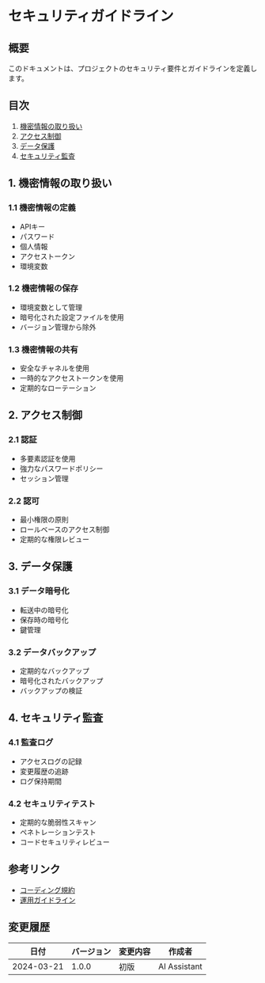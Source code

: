 # セキュリティガイドライン

## 概要
このドキュメントは、プロジェクトのセキュリティ要件とガイドラインを定義します。

## 目次
1. [機密情報の取り扱い](#1-機密情報の取り扱い)
2. [アクセス制御](#2-アクセス制御)
3. [データ保護](#3-データ保護)
4. [セキュリティ監査](#4-セキュリティ監査)

## 1. 機密情報の取り扱い

### 1.1 機密情報の定義
- APIキー
- パスワード
- 個人情報
- アクセストークン
- 環境変数

### 1.2 機密情報の保存
- 環境変数として管理
- 暗号化された設定ファイルを使用
- バージョン管理から除外

### 1.3 機密情報の共有
- 安全なチャネルを使用
- 一時的なアクセストークンを使用
- 定期的なローテーション

## 2. アクセス制御

### 2.1 認証
- 多要素認証を使用
- 強力なパスワードポリシー
- セッション管理

### 2.2 認可
- 最小権限の原則
- ロールベースのアクセス制御
- 定期的な権限レビュー

## 3. データ保護

### 3.1 データ暗号化
- 転送中の暗号化
- 保存時の暗号化
- 鍵管理

### 3.2 データバックアップ
- 定期的なバックアップ
- 暗号化されたバックアップ
- バックアップの検証

## 4. セキュリティ監査

### 4.1 監査ログ
- アクセスログの記録
- 変更履歴の追跡
- ログ保持期間

### 4.2 セキュリティテスト
- 定期的な脆弱性スキャン
- ペネトレーションテスト
- コードセキュリティレビュー

## 参考リンク
- [コーディング規約](../standards/coding-standards.md)
- [運用ガイドライン](../ops/operational-guidelines.md)

## 変更履歴
| 日付 | バージョン | 変更内容 | 作成者 |
|------|---------|---------|--------|
| 2024-03-21 | 1.0.0 | 初版 | AI Assistant | 